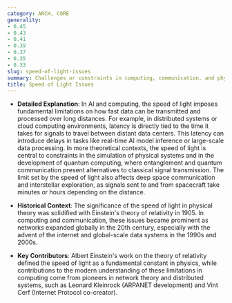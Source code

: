 ```yaml
---
category: ARCH, CORE
generality:
- 0.45
- 0.43
- 0.41
- 0.39
- 0.37
- 0.35
- 0.33
slug: speed-of-light-issues
summary: Challenges or constraints in computing, communication, and physics that arise due to the finite speed at which light (and thus electromagnetic signals) travels.
title: Speed of Light Issues
---
```


- **Detailed Explanation**: In AI and computing, the speed of light imposes fundamental limitations on how fast data can be transmitted and processed over long distances. For example, in distributed systems or cloud computing environments, latency is directly tied to the time it takes for signals to travel between distant data centers. This latency can introduce delays in tasks like real-time AI model inference or large-scale data processing. In more theoretical contexts, the speed of light is central to constraints in the simulation of physical systems and in the development of quantum computing, where entanglement and quantum communication present alternatives to classical signal transmission. The limit set by the speed of light also affects deep space communication and interstellar exploration, as signals sent to and from spacecraft take minutes or hours depending on the distance.
    
- **Historical Context**: The significance of the speed of light in physical theory was solidified with Einstein's theory of relativity in 1905. In computing and communication, these issues became prominent as networks expanded globally in the 20th century, especially with the advent of the internet and global-scale data systems in the 1990s and 2000s.
    
- **Key Contributors**: Albert Einstein's work on the theory of relativity defined the speed of light as a fundamental constant in physics, while contributions to the modern understanding of these limitations in computing come from pioneers in network theory and distributed systems, such as Leonard Kleinrock (ARPANET development) and Vint Cerf (Internet Protocol co-creator).